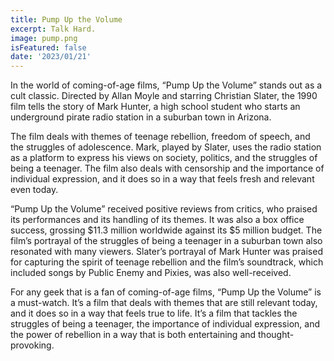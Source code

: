 ```yaml
---
title: Pump Up the Volume
excerpt: Talk Hard.
image: pump.png
isFeatured: false
date: '2023/01/21'
---
```


In the world of coming-of-age films, “Pump Up the Volume” stands out as a cult classic. Directed by Allan Moyle and starring Christian Slater, the 1990 film tells the story of Mark Hunter, a high school student who starts an underground pirate radio station in a suburban town in Arizona.

The film deals with themes of teenage rebellion, freedom of speech, and the struggles of adolescence. Mark, played by Slater, uses the radio station as a platform to express his views on society, politics, and the struggles of being a teenager. The film also deals with censorship and the importance of individual expression, and it does so in a way that feels fresh and relevant even today.

“Pump Up the Volume” received positive reviews from critics, who praised its performances and its handling of its themes. It was also a box office success, grossing $11.3 million worldwide against its $5 million budget. The film’s portrayal of the struggles of being a teenager in a suburban town also resonated with many viewers. Slater’s portrayal of Mark Hunter was praised for capturing the spirit of teenage rebellion and the film’s soundtrack, which included songs by Public Enemy and Pixies, was also well-received.

For any geek that is a fan of coming-of-age films, “Pump Up the Volume” is a must-watch. It’s a film that deals with themes that are still relevant today, and it does so in a way that feels true to life. It’s a film that tackles the struggles of being a teenager, the importance of individual expression, and the power of rebellion in a way that is both entertaining and thought-provoking.